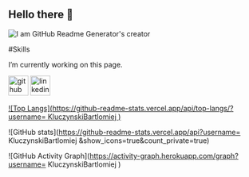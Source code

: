 ## Hello there 👋 

![I am GitHub Readme Generator's creator](https://media-exp1.licdn.com/dms/image/C4D16AQFLqAIAiKMt1A/profile-displaybackgroundimage-shrink_350_1400/0/1659196286727?e=1667433600&v=beta&t=RLAttiPLXzd3zXg12smbd4VeWmnP6pHxzYFNBPdh_B8)


#Skills

I’m currently working on this page. 


[<img src='https://cdn.jsdelivr.net/npm/simple-icons@3.0.1/icons/github.svg' alt='github' height='40'>](https://github.com/KluczynskiBartlomiej )  [<img src='https://cdn.jsdelivr.net/npm/simple-icons@3.0.1/icons/linkedin.svg' alt='linkedin' height='40'>](https://www.linkedin.com/in/kluczynski/)  

[![Top Langs](https://github-readme-stats.vercel.app/api/top-langs/?username= KluczynskiBartlomiej )](https://github.com/anuraghazra/github-readme-stats)

![GitHub stats](https://github-readme-stats.vercel.app/api?username= KluczynskiBartlomiej &show_icons=true&count_private=true)  

![GitHub Activity Graph](https://activity-graph.herokuapp.com/graph?username= KluczynskiBartlomiej )  

